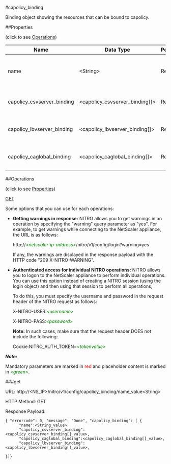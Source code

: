 #capolicy_binding

Binding object showing the resources that can be bound to capolicy.


##Properties 
<span>(click to see [Operations](#operations))</span>


<table><thead><tr><th>Name</th><th> Data Type</th><th> Permissions</th><th>Description</th></tr></thead><tbody><tr><td>name</td><td>&lt;String></td><td>Read-write</td><td>Name of the content adaptation policy to be displayed.</td><tr><tr><td>capolicy_csvserver_binding</td><td>&lt;capolicy_csvserver_binding[]></td><td>Read-only</td><td>csvserver that can be bound to capolicy.</td><tr><tr><td>capolicy_lbvserver_binding</td><td>&lt;capolicy_lbvserver_binding[]></td><td>Read-only</td><td>lbvserver that can be bound to capolicy.</td><tr><tr><td>capolicy_caglobal_binding</td><td>&lt;capolicy_caglobal_binding[]></td><td>Read-only</td><td>caglobal that can be bound to capolicy.</td><tr></tbody></table>
##Operations 
<span>(click to see [Properties](#properties))</span>


[GET](#get)


Some options that you can use for each operations:
<ul><li><p><b>Getting warnings in response:</b> NITRO allows you to get warnings in an operation by specifying the "warning" query parameter as "yes". For example, to get warnings while connecting to the NetScaler appliance, the URL is as follows:</p><p>http://<span style="color:green;font-style:italic;">&lt;netscaler-ip-address&gt;</span>/nitro/v1/config/login?warning=yes</p><p>If any, the warnings are displayed in the response payload with the HTTP code "209 X-NITRO-WARNING".</p></li><li><p><b>Authenticated access for individual NITRO operations:</b> NITRO allows you to logon to the NetScaler appliance to perform individual operations. You can use this option instead of creating a NITRO session (using the login object) and then using that session to perform all operations,</p><p>To do this, you must specify the username and password in the request header of the NITRO request as follows:</p><p>X-NITRO-USER:<span style="color:green;font-style:italic;">&lt;username&gt;</span></p><p>X-NITRO-PASS:<span style="color:green;font-style:italic;">&lt;password&gt;</span></p><p><b>Note:</b> In such cases, make sure that the request header DOES not include the following:</p><p>Cookie:NITRO_AUTH_TOKEN=<span style="color:green;font-style:italic;">&lt;tokenvalue&gt;</span></p></li></ul>



***Note:*** 
Mandatory parameters are marked in <span style="color:#FF0000;">red</span> and placeholder content is marked in <span style="color:green;font-style:italic">&lt;green&gt;</span>.

###get



URL: http://&lt;NS_IP&gt;/nitro/v1/config/capolicy_binding/name_value&lt;String&gt;
HTTP Method: GET
Response Payload: ```{ "errorcode": 0, "message": "Done", "capolicy_binding": [ {      "name":<String_value>,      "capolicy_csvserver_binding":<capolicy_csvserver_binding[]_value>,      "capolicy_caglobal_binding":<capolicy_caglobal_binding[]_value>,      "capolicy_lbvserver_binding":<capolicy_lbvserver_binding[]_value>,}]}```



